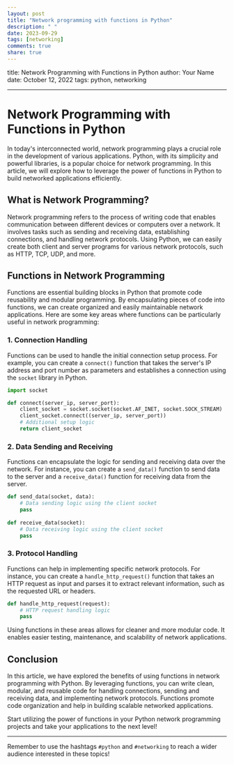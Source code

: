 ```yaml
---
layout: post
title: "Network programming with functions in Python"
description: " "
date: 2023-09-29
tags: [networking]
comments: true
share: true
---
```

title: Network Programming with Functions in Python
author: Your Name
date: October 12, 2022
tags: python, networking

---

# Network Programming with Functions in Python

In today's interconnected world, network programming plays a crucial role in the development of various applications. Python, with its simplicity and powerful libraries, is a popular choice for network programming. In this article, we will explore how to leverage the power of functions in Python to build networked applications efficiently.

## What is Network Programming?

Network programming refers to the process of writing code that enables communication between different devices or computers over a network. It involves tasks such as sending and receiving data, establishing connections, and handling network protocols. Using Python, we can easily create both client and server programs for various network protocols, such as HTTP, TCP, UDP, and more.

## Functions in Network Programming

Functions are essential building blocks in Python that promote code reusability and modular programming. By encapsulating pieces of code into functions, we can create organized and easily maintainable network applications. Here are some key areas where functions can be particularly useful in network programming:

### 1. Connection Handling

Functions can be used to handle the initial connection setup process. For example, you can create a `connect()` function that takes the server's IP address and port number as parameters and establishes a connection using the `socket` library in Python.

```python
import socket

def connect(server_ip, server_port):
    client_socket = socket.socket(socket.AF_INET, socket.SOCK_STREAM)
    client_socket.connect((server_ip, server_port))
    # Additional setup logic
    return client_socket
```

### 2. Data Sending and Receiving

Functions can encapsulate the logic for sending and receiving data over the network. For instance, you can create a `send_data()` function to send data to the server and a `receive_data()` function for receiving data from the server.

```python
def send_data(socket, data):
    # Data sending logic using the client socket
    pass
    
def receive_data(socket):
    # Data receiving logic using the client socket
    pass
```

### 3. Protocol Handling

Functions can help in implementing specific network protocols. For instance, you can create a `handle_http_request()` function that takes an HTTP request as input and parses it to extract relevant information, such as the requested URL or headers.

```python
def handle_http_request(request):
    # HTTP request handling logic
    pass
```

Using functions in these areas allows for cleaner and more modular code. It enables easier testing, maintenance, and scalability of network applications.

## Conclusion

In this article, we have explored the benefits of using functions in network programming with Python. By leveraging functions, you can write clean, modular, and reusable code for handling connections, sending and receiving data, and implementing network protocols. Functions promote code organization and help in building scalable networked applications.

Start utilizing the power of functions in your Python network programming projects and take your applications to the next level!

---

Remember to use the hashtags `#python` and `#networking` to reach a wider audience interested in these topics!